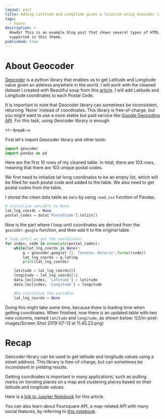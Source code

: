 ```yaml
---
layout: post
title: Adding Latitude and Longitude given a location using Geocoder library
tags:
  - howto
description: >
  Howdy! This is an example blog post that shows several types of HTML content
  supported in this theme.
published: true
---
```


# About Geocoder
[Geocoder](https://geocoder.readthedocs.io/) is a python library that enables us to get Latitude and Longitude value given an address anywhere in the world. I will work with the cleaned dataset I created with Beautiful soup from this [article](https://sangwookcheon.github.io/2019/07/12/web-scraping-using-beautiful-soup/). I will add Latitude and Longitude coordinates to each Postal Code.

It is important to note that Geocoder library can sometimes be inconsistent, returning 'None' instead of coordinates. This library is free-of-charge, but you might want to use a more stable but paid service like [Google Geocoding API](https://developers.google.com/maps/documentation/geocoding/start). For this task, using Geocoder library is enough.

<!–-break-–>

First let's import Geocoder library and other tools: 

```python
import geocoder
import pandas as pd
```

Here are the first 10 rows of my cleaned table. In total, there are 103 rows, meaning that there are 103 unique postal codes.

We first need to initialize lat-long coordinates to be an empty list, which will be filled for each postal code and added to the table. We also need to get postal codes from the table.

I stored the clean data table as `data` by using `read_csv` function of Pandas.
```python
# initialize variable to None
lat_lng_coords = None
postal_codes = data['PostalCode'].tolist()
```

Now is the part where I loop until coordinates are derived from the `geocoder.google` function, and then add it to the original table.

```python
# loop until we get the coordinates
for index, code in enumerate(postal_codes):
    while(lat_lng_coords is None):
        g = geocoder.google('{}, Toronto, Ontario'.format(code))
        lat_lng_coords = g.latlng
        print(lat_lng_coords)

    latitude = lat_lng_coords[0]
    longitude = lat_lng_coords[1]
    data.loc[index, 'Latitude'] = latitude
    data.loc[index, 'Longitude'] = longitude

    #Re-initialize the variable.
    lat_lng_coords = None
```
Doing this might take some time, because there is loading time when getting coordinates. When finished, now there is an updated table with two new columns, named `latitude` and `longitude`, as shown below:
![](/in-post-images/Screen Shot 2019-07-13 at 11.45.23.png)

# Recap
Geocoder library can be used to get latitude and longitude values using a street address. This library is free-of-charge, but can sometimes be inconsistent in yielding results.

Getting coordinates is important in many applications, such as putting marks on trending places on a map and clustering places based on their latitude and longitude values.

Here is a [link to Jupyter Notebook](https://github.com/SangwookCheon/non-e-stop-python-data-science/blob/master/Machine-Learning/Example%20Projects/IBM%20Capstone%20Project/add_latlon.ipynb) for this article.

You can also learn about Foursquare API, a map-related API with many social features, by referring to [this notebook](https://github.com/SangwookCheon/non-e-stop-python-data-science/blob/master/Machine-Learning/Example%20Projects/IBM%20Capstone%20Project/foursquare_api_exploration.ipynb).
